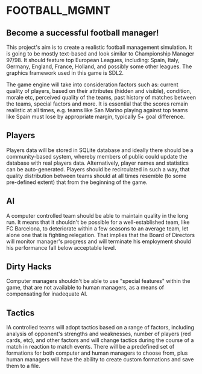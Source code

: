 # FOOTBALL_MGMNT
Become a successful football manager!
--------------------------------------

This project's aim is to create a realistic football management simulation. It is going to be mostly text-based and look similar to Championship Manager 97/98. It should feature top European Leagues, including: Spain, Italy, Germany, England, France, Holland, and possibly some other leagues. The graphics framework used in this game is SDL2. 

The game engine will take into consideration factors such as: current quality of players, based on their attributes (hidden and visible), condition, morale etc, perceived quality of the teams, past history of matches between the teams, special factors and more. It is essential that the scores remain realistic at all times, e.g. teams like San Marino playing against top teams like Spain must lose by appropriate margin, typically 5+ goal difference.

Players
-------

Players data will be stored in SQLite database and ideally there should be a community-based system, whereby members of public could update the database with real players data. Alternatively, player names and statistics can be auto-generated. 
  Players should be recirculated in such a way, that quality distribution between teams should at all times resemble (to some pre-defined extent) that from the beginning of the game.

AI
--

A computer controlled team should be able to maintain quality in the long run. It means that it shouldn't be possible for a well-established team, like FC Barcelona, to deteriorate within a few seasons to an average team, let alone one that is fighting relegation.
That implies that the Board of Directors will monitor manager's progress and will terminate his employment should his performance fall below acceptable level.

Dirty Hacks
------------

Computer managers shouldn't be able to use "special features" within the game, that are not available to human managers, as a means of compensating for inadequate AI.

Tactics
-------

IA controlled teams will adopt tactics based on a range of factors, including analysis of opponent's strengths and weaknesses, number of players (red cards, etc), and other factors and will change tactics during the course of a match in reaction to match events. There will be a predefined set of formations for both computer and human managers to choose from, plus human managers will have the ability to create custom formations and save them to a file.
